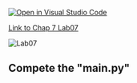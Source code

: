 [![Open in Visual Studio Code](https://classroom.github.com/assets/open-in-vscode-c66648af7eb3fe8bc4f294546bfd86ef473780cde1dea487d3c4ff354943c9ae.svg)](https://classroom.github.com/online_ide?assignment_repo_id=9071079&assignment_repo_type=AssignmentRepo)

[Link to Chap 7 Lab07](https://docs.google.com/presentation/d/16Lg15We_18LVyquswkjr61CDRxR3O9uaTISKX7v8thc/edit#slide=id.g114ede88c96_0_264)

![Lab07](https://nimbus-screenshots.s3.amazonaws.com/s/0448837406abb83816aba7a6ba199c30.png)

## Compete the "main.py"


